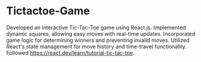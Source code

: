 # Tictactoe-Game
Developed an interactive Tic-Tac-Toe game using React.js. Implemented dynamic squares, allowing easy moves with real-time updates. Incorporated game logic for determining winners and preventing invalid moves. Utilized React's state management for move history and time-travel functionality. Followed https://react.dev/learn/tutorial-tic-tac-toe.
